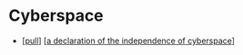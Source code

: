 # Cyberspace

- [[pull]] [[a declaration of the independence of cyberspace]]


[//begin]: # "Autogenerated link references for markdown compatibility"
[pull]: pull "Pull"
[a declaration of the independence of cyberspace]: a-declaration-of-the-independence-of-cyberspace "A Declaration of the Independence of Cyberspace"
[//end]: # "Autogenerated link references"